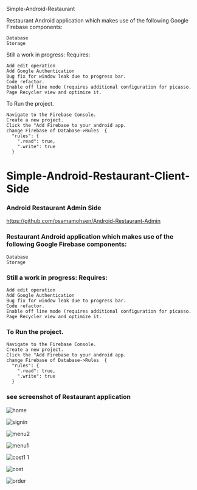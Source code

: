 Simple-Android-Restaurant

Restaurant Android application which makes use of the following Google Firebase components:

    Database
    Storage

Still a work in progress: Requires:

    Add edit operation
    Add Google Authentication
    Bug fix for window leak due to progress bar.
    Code refactor.
    Enable off line mode (requires additional configuration for picasso.
    Page Recycler view and optimize it.

To Run the project.

    Navigate to the Firebase Console.
    Create a new project.
    Click the "Add Firebase to your android app.
    change Firebase of Database->Rules	{
	  "rules": {
	    ".read": true,
	    ".write": true
	  }




# Simple-Android-Restaurant-Client-Side

### Android Restaurant Admin Side
https://github.com/osamamohsen/Android-Restaurant-Admin

### Restaurant Android application which makes use of the following Google Firebase components:

    Database
    Storage


### Still a work in progress: Requires:

    Add edit operation
    Add Google Authentication
    Bug fix for window leak due to progress bar.
    Code refactor.
    Enable off line mode (requires additional configuration for picasso.
    Page Recycler view and optimize it.

### To Run the project.

    Navigate to the Firebase Console.
    Create a new project.
    Click the "Add Firebase to your android app.
    change Firebase of Database->Rules	{
	  "rules": {
	    ".read": true,
	    ".write": true
	  }

### see screenshot of Restaurant application

![home](https://user-images.githubusercontent.com/10615000/30376118-d5a85986-9893-11e7-9ddd-d35cc1e2d302.jpg)

![signin](https://user-images.githubusercontent.com/10615000/30376128-df4e1dc2-9893-11e7-9d83-70840c401c27.jpg)

![menu2](https://user-images.githubusercontent.com/10615000/30376136-e5fc306e-9893-11e7-9221-64a65a26790e.jpg)

![menu1](https://user-images.githubusercontent.com/10615000/30376144-eb955384-9893-11e7-9d71-423a3ecb5557.jpg)

![cost1 1](https://user-images.githubusercontent.com/10615000/30376152-f31821f4-9893-11e7-8c30-70f78321969f.jpg)

![cost](https://user-images.githubusercontent.com/10615000/30376161-f71645ba-9893-11e7-9c72-c88d95da5331.jpg)

![order](https://user-images.githubusercontent.com/10615000/30376164-fb084858-9893-11e7-8a32-c197560b40db.jpg)

